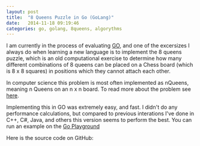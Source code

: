 ```yaml
---
layout: post
title:  "8 Queens Puzzle in Go (GoLang)"
date:   2014-11-18 09:19:46
categories: go, golang, 8queens, algorythms
---
```


I am currently in the process of evaluating [GO](http://golang.org), and one of the excersizes I always do when learning a new language is to implement the 8 queens puzzle, which is an old computational exercise to determine how many different combinations of 8 queens can be placed on a Chess board (which is 8 x 8 squares) in positions which they cannot attach each other.  

In computer science this problem is most often implemented as nQueens, meaning n Queens on an n x n board.  To read more about the problem see [here](http://en.wikipedia.org/wiki/Eight_queens_puzzle).

Implementing this in GO was extremely easy, and fast.  I didn't do any performance calculations, but compared to previous interations I've done in C++, C#, Java, and others this version seems to perform the best.  You can run an example on the [Go Playground](http://play.golang.org/p/PmjJRUh-Ks)


Here is the source code on GitHub: 

<script src="https://gist.github.com/caseylmanus/df10ad3457b916c32373.js"></script>
